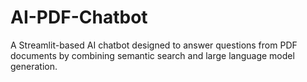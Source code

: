 # AI-PDF-Chatbot
A Streamlit-based AI chatbot designed to answer questions from PDF documents by combining semantic search and large language model generation.
